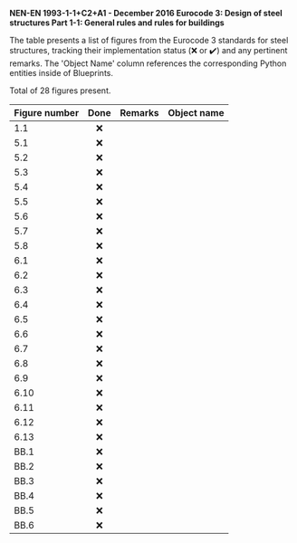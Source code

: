 **NEN-EN 1993-1-1+C2+A1 - December 2016
Eurocode 3: Design of steel structures
Part 1-1: General rules and rules for buildings**

The table presents a list of figures from the Eurocode 3 standards for steel structures, tracking their implementation status (:x: or :heavy_check_mark:)
and any pertinent remarks. The 'Object Name' column references the corresponding Python entities inside of Blueprints.

Total of 28 figures present.

| Figure number | Done | Remarks | Object name |
|:--------------|:----:|:--------|:------------|
| 1.1           | :x:  |         |             |
| 5.1           | :x:  |         |             |
| 5.2           | :x:  |         |             |
| 5.3           | :x:  |         |             |
| 5.4           | :x:  |         |             |
| 5.5           | :x:  |         |             |
| 5.6           | :x:  |         |             |
| 5.7           | :x:  |         |             |
| 5.8           | :x:  |         |             |
| 6.1           | :x:  |         |             |
| 6.2           | :x:  |         |             |
| 6.3           | :x:  |         |             |
| 6.4           | :x:  |         |             |
| 6.5           | :x:  |         |             |
| 6.6           | :x:  |         |             |
| 6.7           | :x:  |         |             |
| 6.8           | :x:  |         |             |
| 6.9           | :x:  |         |             |
| 6.10          | :x:  |         |             |
| 6.11          | :x:  |         |             |
| 6.12          | :x:  |         |             |
| 6.13          | :x:  |         |             |
| BB.1          | :x:  |         |             |
| BB.2          | :x:  |         |             |
| BB.3          | :x:  |         |             |
| BB.4          | :x:  |         |             |
| BB.5          | :x:  |         |             |
| BB.6          | :x:  |         |             |
